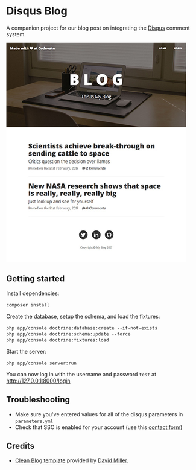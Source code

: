 # Disqus Blog

A companion project for our blog post on integrating the [Disqus](https://disqus.com/) comment system.

![Example Screenshot](/web/img/post-sample-image.jpg?raw=true "Example Screenshot")

## Getting started

Install dependencies:

```
composer install
```

Create the database, setup the schema, and load the fixtures:

```
php app/console doctrine:database:create --if-not-exists
php app/console doctrine:schema:update --force
php app/console doctrine:fixtures:load
```

Start the server:

```
php app/console server:run
```

You can now log in with the username and password `test` at http://127.0.0.1:8000/login

## Troubleshooting

* Make sure you've entered values for all of the disqus parameters in `parameters.yml`
* Check that SSO is enabled for your account (use this [contact form](https://disqus.com/support/?article=Integrating%20Single%20Sign-On))

## Credits

- [Clean Blog template](https://startbootstrap.com/template-overviews/clean-blog/) provided by [David Miller](http://davidmiller.io/).
